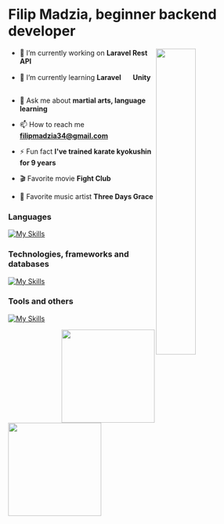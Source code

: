 # Filip Madzia, beginner backend developer

<img align="right" width="40%" src="https://media.tenor.com/Gh3LKX9HMFkAAAAi/hollow-knight-knight.gif" />

- 🔭 I’m currently working on **Laravel Rest API**

- 🌱 I’m currently learning **Laravel** <img src="https://skillicons.dev/icons?i=laravel" width="16px" /> **Unity** <img src="https://skillicons.dev/icons?i=unity" width="16px" />

- 💬 Ask me about **martial arts, language learning**

- 📫 How to reach me **filipmadzia34@gmail.com**

- ⚡ Fun fact **I've trained karate kyokushin for 9 years**

- 🎬 Favorite movie **Fight Club**

- 🎵 Favorite music artist **Three Days Grace**

### Languages

[![My Skills](https://skillicons.dev/icons?i=cs,php,java,cpp,html,css,js,ts)](https://skillicons.dev)

### Technologies, frameworks and databases

[![My Skills](https://skillicons.dev/icons?i=dotnet,unity,laravel,angular,mysql,postgres,bootstrap)](https://skillicons.dev)

### Tools and others

[![My Skills](https://skillicons.dev/icons?i=rider,idea,visualstudio,vscode,postman,figma,notion,git,github)](https://skillicons.dev)


<img src="https://github-readme-stats.vercel.app/api?username=FilipMadzia&theme=vue-dark&show_icons=true&hide_border=true&count_private=true" align="right" height="190px" />

<img src="https://github-readme-stats.vercel.app/api/top-langs/?username=FilipMadzia&theme=vue-dark&show_icons=true&hide_border=true&layout=compact&langs_count=6" height="190px" />

